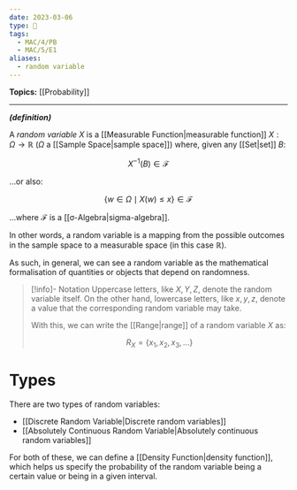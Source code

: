 ```yaml
---
date: 2023-03-06
type: 🧠
tags:
  - MAC/4/PB
  - MAC/5/E1
aliases:
  - random variable
---
```


**Topics:** [[Probability]]

---

_**(definition)**_

A _random variable_ $X$ is a [[Measurable Function|measurable function]] $X : \Omega \to \mathbb{R}$ ($\Omega$ a [[Sample Space|sample space]]) where, given any [[Set|set]] $B$:

$$
X^{-1}(B) \in \mathscr{F}
$$

…or also:

$$
\left\{ w \in \Omega \mid X(w) \leq x \right\} \in \mathscr{F}
$$

…where $\mathscr{F}$ is a [[σ-Algebra|sigma-algebra]].

In other words, a random variable is a mapping from the possible outcomes in the sample space to a measurable space (in this case $\mathbb{R}$).

As such, in general, we can see a random variable as the mathematical formalisation of quantities or objects that depend on randomness.

> [!info]- Notation
> Uppercase letters, like $X, Y, Z$, denote the random variable itself. On the other hand, lowercase letters, like $x, y, z$, denote a value that the corresponding random variable may take.
>
> With this, we can write the [[Range|range]] of a random variable $X$ as:
>
> $$
> R_X = \{ x_1, x_2, x_3, \dots \}
> $$

# Types

There are two types of random variables:

- [[Discrete Random Variable|Discrete random variables]]
- [[Absolutely Continuous Random Variable|Absolutely continuous random variables]]

For both of these, we can define a [[Density Function|density function]], which helps us specify the probability of the random variable being a certain value or being in a given interval.
